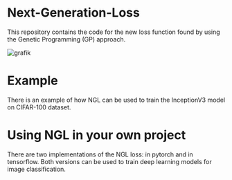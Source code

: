 # Next-Generation-Loss
This repository contains the code for the new loss function found by using the Genetic Programming (GP) approach. 

![grafik](https://github.com/ZKI-PH-ImageAnalysis/Next-Generation-Loss/assets/107623498/40df7cc8-01cf-495a-96d4-30fd04d4bcf5)

# Example
There is an example of how NGL can be used to train the InceptionV3 model on CIFAR-100 dataset. 

# Using NGL in your own project
There are two implementations of the NGL loss: in pytorch and in tensorflow. Both versions can be used to train deep learning models for image classification. 
